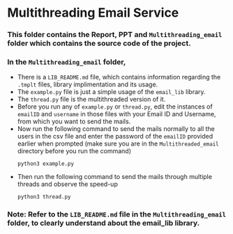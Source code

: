 # Multithreading Email Service

### This folder contains the Report, PPT and `Multithreading_email` folder which contains the source code of the project.

### In the `Multithreading_email` folder,
- There is a `LIB_README.md` file, which contains information regarding the `.tmplt` files, library implimentation and its usage.
- The `example.py` file is just a simple usage of the `email_lib` library.
- The `thread.py` file is the multithreaded version of it.
- Before you run any of `example.py` or `thread.py`, edit the instances of `emailID` and `username` in those files with your Email ID and Username, from which you want to send the mails.
- Now run the following command to send the mails normally to all the users in the csv file and enter the password of the `emailID` provided earlier when prompted (make sure you are in the `Multithreaded_email` directory before you run the command)
    ```
    python3 example.py
    ```
- Then run the following command to send the mails through multiple threads and observe the speed-up
    ```
    python3 thread.py
    ```
### **Note:** Refer to the `LIB_README.md` file in the `Multithreading_email` folder, to clearly understand about the email_lib library.